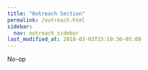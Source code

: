 ```yaml
---
title: "Outreach Section"
permalink: /outreach.html
sidebar:
  nav: outreach_sidebar
last_modified_at: 2018-03-03T15:10:36-05:00
---
```


No-op
